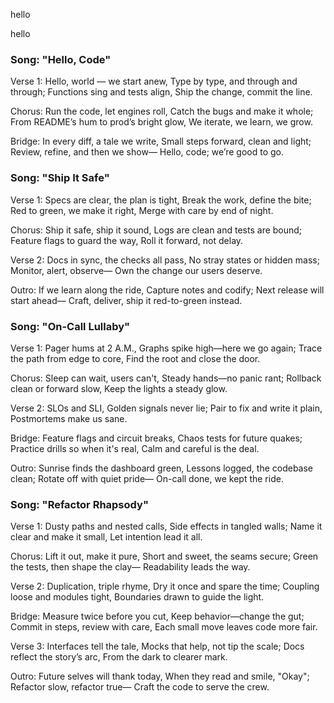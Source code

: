 
hello

hello

### Song: "Hello, Code"

Verse 1:
Hello, world — we start anew,
Type by type, and through and through;
Functions sing and tests align,
Ship the change, commit the line.

Chorus:
Run the code, let engines roll,
Catch the bugs and make it whole;
From README’s hum to prod’s bright glow,
We iterate, we learn, we grow.

Bridge:
In every diff, a tale we write,
Small steps forward, clean and light;
Review, refine, and then we show—
Hello, code; we’re good to go.


### Song: "Ship It Safe"

Verse 1:
Specs are clear, the plan is tight,
Break the work, define the bite;
Red to green, we make it right,
Merge with care by end of night.

Chorus:
Ship it safe, ship it sound,
Logs are clean and tests are bound;
Feature flags to guard the way,
Roll it forward, not delay.

Verse 2:
Docs in sync, the checks all pass,
No stray states or hidden mass;
Monitor, alert, observe—
Own the change our users deserve.

Outro:
If we learn along the ride,
Capture notes and codify;
Next release will start ahead—
Craft, deliver, ship it red-to-green instead.


### Song: "On-Call Lullaby"

Verse 1:
Pager hums at 2 A.M.,
Graphs spike high—here we go again;
Trace the path from edge to core,
Find the root and close the door.

Chorus:
Sleep can wait, users can't,
Steady hands—no panic rant;
Rollback clean or forward slow,
Keep the lights a steady glow.

Verse 2:
SLOs and SLI,
Golden signals never lie;
Pair to fix and write it plain,
Postmortems make us sane.

Bridge:
Feature flags and circuit breaks,
Chaos tests for future quakes;
Practice drills so when it's real,
Calm and careful is the deal.

Outro:
Sunrise finds the dashboard green,
Lessons logged, the codebase clean;
Rotate off with quiet pride—
On-call done, we kept the ride.


### Song: "Refactor Rhapsody"

Verse 1:
Dusty paths and nested calls,
Side effects in tangled walls;
Name it clear and make it small,
Let intention lead it all.

Chorus:
Lift it out, make it pure,
Short and sweet, the seams secure;
Green the tests, then shape the clay—
Readability leads the way.

Verse 2:
Duplication, triple rhyme,
Dry it once and spare the time;
Coupling loose and modules tight,
Boundaries drawn to guide the light.

Bridge:
Measure twice before you cut,
Keep behavior—change the gut;
Commit in steps, review with care,
Each small move leaves code more fair.

Verse 3:
Interfaces tell the tale,
Mocks that help, not tip the scale;
Docs reflect the story’s arc,
From the dark to clearer mark.

Outro:
Future selves will thank today,
When they read and smile, "Okay";
Refactor slow, refactor true—
Craft the code to serve the crew.


